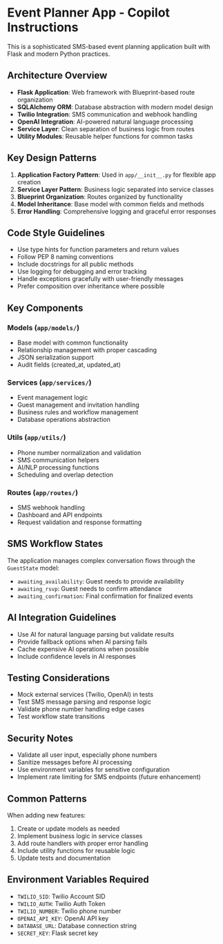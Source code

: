 <!-- Use this file to provide workspace-specific custom instructions to Copilot. For more details, visit https://code.visualstudio.com/docs/copilot/copilot-customization#_use-a-githubcopilotinstructionsmd-file -->

# Event Planner App - Copilot Instructions

This is a sophisticated SMS-based event planning application built with Flask and modern Python practices.

## Architecture Overview

- **Flask Application**: Web framework with Blueprint-based route organization
- **SQLAlchemy ORM**: Database abstraction with modern model design
- **Twilio Integration**: SMS communication and webhook handling
- **OpenAI Integration**: AI-powered natural language processing
- **Service Layer**: Clean separation of business logic from routes
- **Utility Modules**: Reusable helper functions for common tasks

## Key Design Patterns

1. **Application Factory Pattern**: Used in `app/__init__.py` for flexible app creation
2. **Service Layer Pattern**: Business logic separated into service classes
3. **Blueprint Organization**: Routes organized by functionality
4. **Model Inheritance**: Base model with common fields and methods
5. **Error Handling**: Comprehensive logging and graceful error responses

## Code Style Guidelines

- Use type hints for function parameters and return values
- Follow PEP 8 naming conventions
- Include docstrings for all public methods
- Use logging for debugging and error tracking
- Handle exceptions gracefully with user-friendly messages
- Prefer composition over inheritance where possible

## Key Components

### Models (`app/models/`)
- Base model with common functionality
- Relationship management with proper cascading
- JSON serialization support
- Audit fields (created_at, updated_at)

### Services (`app/services/`)
- Event management logic
- Guest management and invitation handling
- Business rules and workflow management
- Database operations abstraction

### Utils (`app/utils/`)
- Phone number normalization and validation
- SMS communication helpers
- AI/NLP processing functions
- Scheduling and overlap detection

### Routes (`app/routes/`)
- SMS webhook handling
- Dashboard and API endpoints
- Request validation and response formatting

## SMS Workflow States

The application manages complex conversation flows through the `GuestState` model:
- `awaiting_availability`: Guest needs to provide availability
- `awaiting_rsvp`: Guest needs to confirm attendance
- `awaiting_confirmation`: Final confirmation for finalized events

## AI Integration Guidelines

- Use AI for natural language parsing but validate results
- Provide fallback options when AI parsing fails
- Cache expensive AI operations when possible
- Include confidence levels in AI responses

## Testing Considerations

- Mock external services (Twilio, OpenAI) in tests
- Test SMS message parsing and response logic
- Validate phone number handling edge cases
- Test workflow state transitions

## Security Notes

- Validate all user input, especially phone numbers
- Sanitize messages before AI processing
- Use environment variables for sensitive configuration
- Implement rate limiting for SMS endpoints (future enhancement)

## Common Patterns

When adding new features:
1. Create or update models as needed
2. Implement business logic in service classes
3. Add route handlers with proper error handling
4. Include utility functions for reusable logic
5. Update tests and documentation

## Environment Variables Required

- `TWILIO_SID`: Twilio Account SID
- `TWILIO_AUTH`: Twilio Auth Token  
- `TWILIO_NUMBER`: Twilio phone number
- `OPENAI_API_KEY`: OpenAI API key
- `DATABASE_URL`: Database connection string
- `SECRET_KEY`: Flask secret key
